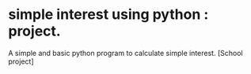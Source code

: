 # simple interest using python : project.
A simple and basic python program to calculate simple interest. [School project]
